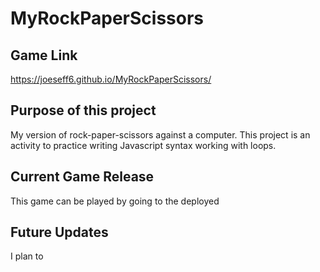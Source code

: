 # MyRockPaperScissors

## Game Link

https://joeseff6.github.io/MyRockPaperScissors/

## Purpose of this project

My version of rock-paper-scissors against a computer. This project is an activity to practice writing Javascript syntax working with loops.

## Current Game Release

This game can be played by going to the deployed 
## Future Updates

I plan to